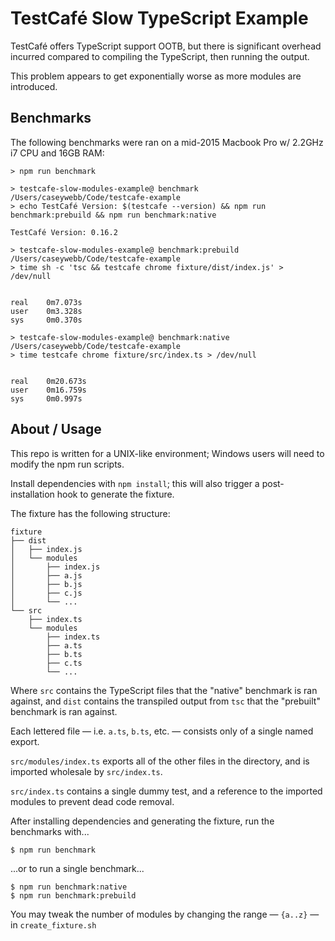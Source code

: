 # TestCafé Slow TypeScript Example

TestCafé offers TypeScript support OOTB, but there is significant overhead incurred compared to compiling the TypeScript, then running the output.

This problem appears to get exponentially worse as more modules are introduced.

## Benchmarks

The following benchmarks were ran on a mid-2015 Macbook Pro w/ 2.2GHz i7 CPU and 16GB RAM:

```
> npm run benchmark

> testcafe-slow-modules-example@ benchmark /Users/caseywebb/Code/testcafe-example
> echo TestCafé Version: $(testcafe --version) && npm run benchmark:prebuild && npm run benchmark:native

TestCafé Version: 0.16.2

> testcafe-slow-modules-example@ benchmark:prebuild /Users/caseywebb/Code/testcafe-example
> time sh -c 'tsc && testcafe chrome fixture/dist/index.js' > /dev/null


real    0m7.073s
user    0m3.328s
sys     0m0.370s

> testcafe-slow-modules-example@ benchmark:native /Users/caseywebb/Code/testcafe-example
> time testcafe chrome fixture/src/index.ts > /dev/null


real    0m20.673s
user    0m16.759s
sys     0m0.997s
```

## About / Usage

This repo is written for a UNIX-like environment; Windows users will need to modify the npm run scripts.

Install dependencies with `npm install`; this will also trigger a post-installation hook to generate
the fixture.

The fixture has the following structure:

```
fixture
├── dist
│   ├── index.js
│   └── modules
│       ├── index.js
│       ├── a.js
│       ├── b.js
│       ├── c.js
│       └── ...
└── src
    ├── index.ts
    └── modules
        ├── index.ts
        ├── a.ts
        ├── b.ts
        ├── c.ts
        └── ...
```

Where `src` contains the TypeScript files that the "native" benchmark is ran against, and
`dist` contains the transpiled output from `tsc` that the "prebuilt" benchmark is ran against.

Each lettered file — i.e. `a.ts`, `b.ts`, etc. — consists only of a single named export.

`src/modules/index.ts` exports all of the other files in the directory, and is imported wholesale
by `src/index.ts`.

`src/index.ts` contains a single dummy test, and a reference to the imported modules to prevent
dead code removal.

After installing dependencies and generating the fixture, run the benchmarks with...

```
$ npm run benchmark
```

...or to run a single benchmark...

```
$ npm run benchmark:native
$ npm run benchmark:prebuild
```

You may tweak the number of modules by changing the range — `{a..z}` — in `create_fixture.sh`